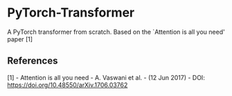 # PyTorch-Transformer
A PyTorch transformer from scratch. Based on the `Attention is all you need' paper [1]


## References
[1] - Attention is all you need - A. Vaswani et al. - (12 Jun 2017) - DOI: https://doi.org/10.48550/arXiv.1706.03762

